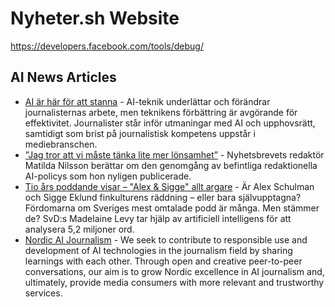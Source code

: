 # Nyheter.sh Website

https://developers.facebook.com/tools/debug/

## AI News Articles

- [AI är här för att stanna](https://www.journalisten.se/ledare/ai-ar-har-att-stanna) - AI-teknik underlättar och förändrar journalisternas arbete, men teknikens förbättring är avgörande för effektivitet. Journalister står inför utmaningar med AI och upphovsrätt, samtidigt som brist på journalistisk kompetens uppstår i mediebranschen.
- [”Jag tror att vi måste tänka lite mer lönsamhet”](https://sverigestidskrifter.se/publicistpodden/jag-tror-att-vi-maste-tanka-lite-mer-lonsamhet/) - Nyhetsbrevets redaktör Matilda Nilsson berättar om den genomgång av befintliga redaktionella AI-policys som hon nyligen publicerade.
- [Tio års poddande visar – "Alex & Sigge" allt argare](https://www.svd.se/a/dwqpRB/alex-sigges-podcast-har-blivit-argare-visar-ai-analys) - Är Alex Schulman och Sigge Eklund finkulturens räddning – eller bara självupptagna? Fördomarna om Sveriges mest omtalade podd är många. Men stämmer de? SvD:s Madelaine Levy tar hjälp av artificiell intelligens för att analysera 5,2 miljoner ord.
- [Nordic AI Journalism](https://www.nordicaijournalism.com/) -
  We seek to contribute to responsible use and development of AI technologies in the journalism field by sharing learnings with each other. Through open and creative peer-to-peer conversations, our aim is to grow Nordic excellence in AI journalism and, ultimately, provide media consumers with more relevant and trustworthy services.
